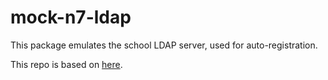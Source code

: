 # mock-n7-ldap

This package emulates the school LDAP server, used for auto-registration.

This repo is based on [here](https://git.inpt.fr/inp-net/churros/-/tree/main/packages/mock-n7-ldap).
